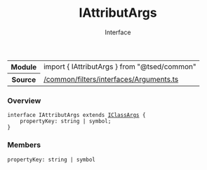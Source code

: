 
<header class="symbol-info-header"><h1 id="iattributargs">IAttributArgs</h1><label class="symbol-info-type-label interface">Interface</label></header>
<!-- summary -->
<section class="symbol-info"><table class="is-full-width"><tbody><tr><th>Module</th><td><div class="lang-typescript"><span class="token keyword">import</span> { IAttributArgs }&nbsp;<span class="token keyword">from</span>&nbsp;<span class="token string">"@tsed/common"</span></div></td></tr><tr><th>Source</th><td><a href="https://github.com/Romakita/ts-express-decorators/blob/v4.9.1/src//common/filters/interfaces/Arguments.ts#L0-L0">/common/filters/interfaces/Arguments.ts</a></td></tr></tbody></table></section>
<!-- overview -->


### Overview


<pre><code class="typescript-lang "><span class="token keyword">interface</span> IAttributArgs<T> <span class="token keyword">extends</span> <a href="#api/common/filters/iclassargs"><span class="token">IClassArgs</span></a><T> <span class="token punctuation">{</span>
    propertyKey<span class="token punctuation">:</span> <span class="token keyword">string</span> | symbol<span class="token punctuation">;</span>
<span class="token punctuation">}</span></code></pre>


<!-- Parameters -->

<!-- Description -->

<!-- Members -->







### Members



<div class="method-overview">
<pre><code class="typescript-lang ">propertyKey<span class="token punctuation">:</span> <span class="token keyword">string</span> | symbol</code></pre>
</div>








